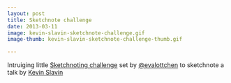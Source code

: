 ```yaml
---
layout: post
title: Sketchnote challenge
date: 2013-03-11
image: kevin-slavin-sketchnote-challenge.gif
image-thumb: kevin-slavin-sketchnote-challenge-thumb.gif

---
```


Intruiging little [Sketchnoting challenge](http://www.sketchnotesbook.com/blog/2013/2/24/get-feedback-on-your-sketchnoting) set by [@evalottchen](https://twitter.com/evalottchen) to sketchnote a talk by [Kevin Slavin](http://videos.liftconference.com/video/1177435/kevin-slavin-those-algorithms)